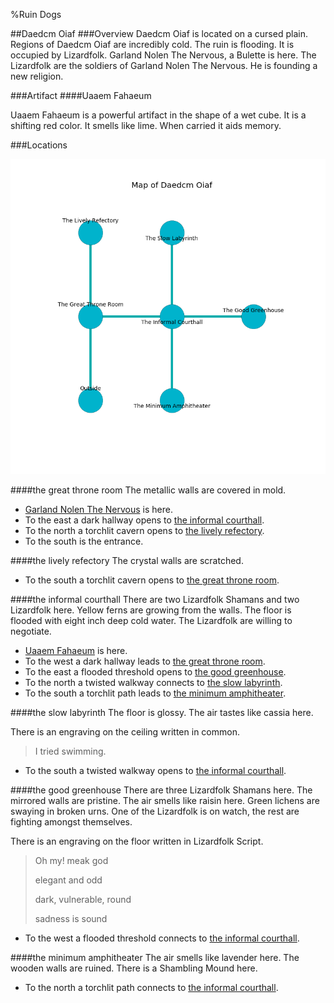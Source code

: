 %Ruin Dogs

##Daedcm Oiaf
###Overview
Daedcm Oiaf is located on a cursed plain. Regions of Daedcm Oiaf are incredibly cold. The ruin is flooding. It is occupied by Lizardfolk. <a name="Garland-Nolen-The-Nervous"></a>Garland Nolen The Nervous, a Bulette is here. The Lizardfolk are the soldiers of Garland Nolen The Nervous. He  is founding a new religion. 



###Artifact
####<a name="Uaaem-Fahaeum"></a>Uaaem Fahaeum


Uaaem Fahaeum is a powerful artifact in the shape of a wet cube. It is a shifting red color. It smells like lime. When carried it aids memory. 





###Locations


![](../v2/images/Daedcm-Oiaf.png)

####<a name="the-great-throne-room"></a>the great throne room
The metallic walls are covered in mold. 



* [Garland Nolen The Nervous](#Garland-Nolen-The-Nervous) is here.
* To the east a dark hallway opens to [the informal courthall](#the-informal-courthall).
* To the north a torchlit cavern opens to [the lively refectory](#the-lively-refectory).
* To the south is the entrance.


####<a name="the-lively-refectory"></a>the lively refectory
The crystal walls are scratched. 



* To the south a torchlit cavern opens to [the great throne room](#the-great-throne-room).


####<a name="the-informal-courthall"></a>the informal courthall
There are two Lizardfolk Shamans and two Lizardfolk here. Yellow ferns are growing from the walls. The floor is flooded with eight inch deep cold water. The Lizardfolk are willing to negotiate. 



* [Uaaem Fahaeum](#Uaaem-Fahaeum) is here.
* To the west a dark hallway leads to [the great throne room](#the-great-throne-room).
* To the east a flooded threshold opens to [the good greenhouse](#the-good-greenhouse).
* To the north a twisted walkway connects to [the slow labyrinth](#the-slow-labyrinth).
* To the south a torchlit path leads to [the minimum amphitheater](#the-minimum-amphitheater).


####<a name="the-slow-labyrinth"></a>the slow labyrinth
The floor is glossy. The air tastes like cassia here. 

There is an engraving on the ceiling written in common. 

> I tried swimming.
>


* To the south a twisted walkway opens to [the informal courthall](#the-informal-courthall).


####<a name="the-good-greenhouse"></a>the good greenhouse
There are three Lizardfolk Shamans here. The mirrored walls are pristine. The air smells like raisin here. Green lichens are swaying in broken urns. One of the Lizardfolk is on watch, the rest are fighting amongst themselves. 

There is an engraving on the floor written in Lizardfolk Script. 

> Oh my! meak god
>
> elegant and odd
>
> dark, vulnerable, round
>
> sadness is sound
>


* To the west a flooded threshold connects to [the informal courthall](#the-informal-courthall).


####<a name="the-minimum-amphitheater"></a>the minimum amphitheater
The air smells like lavender here. The wooden walls are ruined. There is a Shambling Mound here. 



* To the north a torchlit path connects to [the informal courthall](#the-informal-courthall).


